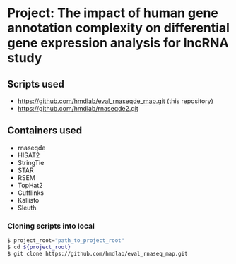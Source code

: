 # Project: The impact of human gene annotation complexity on differential gene expression analysis for lncRNA study

## Scripts used

- https://github.com/hmdlab/eval_rnaseqde_map.git (this repository)
- https://github.com/hmdlab/rnaseqde2.git


## Containers used

- rnaseqde
- HISAT2
- StringTie
- STAR
- RSEM
- TopHat2
- Cufflinks
- Kallisto
- Sleuth

### Cloning scripts into local

```bash
$ project_root="path_to_project_root"
$ cd ${project_root}
$ git clone https://github.com/hmdlab/eval_rnaseq_map.git
```
